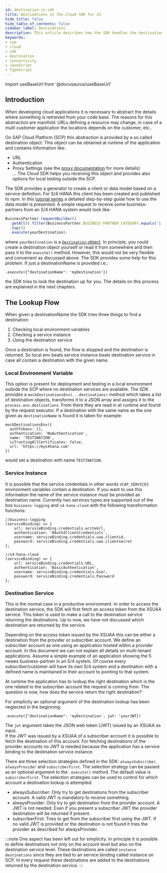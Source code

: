```yaml
---
id: destination-js-sdk
title: Destinations in the Cloud SDK for JS
hide_title: false
hide_table_of_contents: false
sidebar_label: Destinations
description: This article describes how the SDK handles the destination lookup and what the different options to configure destinations are.
keywords:
- sap
- cloud
- sdk
- destination
- connectivity
- JavaScript 
- TypeScript
---
```


import useBaseUrl from '@docusaurus/useBaseUrl'

## Introduction ##

When developing cloud applications it is necessary to abstract the details where something is retrieved from your code base.
The reasons for this abstraction are manifold: URLs defining a resource may change, in case of a multi customer application the locations depends on the customer, etc..

On SAP Cloud Platform (SCP) this abstraction is provided by a so called destination object. 
This object can be obtained at runtime of the application and contains information like:
- URL
- Authentication
- Proxy Settings (see the [proxy documentation](./proxy.md) for more details)   
...
The Cloud SDK helps you receiving this object and provides also options for local testing outside the SCP.

The SDK provides a generator to create a client or data model based on a service definition.
For S/4 HANA this client has been created and published to npm. 
In this [tutorial series](https://developers.sap.com/group.s4sdk-js-cloud-foundry.html) a detailed step-by-step guide how to use the data model is presented.
A simple request to receive some business-partners from an S/4 HANA system would look like:
```TypeScript
BusinessPartner.requestBuilder()
  .getAll().filter(BusinessPartner.BUSINESS_PARTNER_CATEGORY.equals('1'))
  .top(5)
  .execute(yourDestination);
```
where `yourDestination` is a [`Destination` object](https://sap.github.io/cloud-sdk/api/1.21.0/interfaces/sap_cloud_sdk_core.destination).
In principle, you could create a destination object yourself or read it from somewhere and then pass it to the `execute()` method.
However, this would not be very flexible and convenient as discussed above.
The SDK provides some help for this problem. 
If just a destinationName is provided i.e.:
```
.execute({"destinationName": 'myDestination'})
```
the SDK tries to look the destination up for you.
The details on this process are explained in the next chapters.

## The Lookup Flow ##

When given a destinationName the SDK tries three things to find a destination:
1. Checking local environment variables
2. Checking a service instance
3. Using the destination service

Once a destination is found, the flow is stopped and the destination is returned. 
So local env beats service instance beats destination service in case all contain a destination with the given name.

### Local Environment Variable ###

This option is present for deployment and testing in a local environment outside the SCP where no destination services are available.
The SDK provides a `mockDestinationsEnv(...destinations)` method which takes a list of destination objects, transforms it to a JSON array and assigns it to the `process.env.destinations`.
From there they are read in at runtime and found by the request executor.
If a destination with the same name as the one given as `destinationName` is found it is taken for example:
```
mockDestinationsEnv({
  authTokens: [],
  authentication: 'NoAuthentication',
  name: 'TESTINATION',
  isTrustingAllCertificates: false,
  url: 'https://mys4hana.com'
})
```
would set a destination with name `TESTINATION`.

### Service Instance ###

It is possible that the service credentials in other words `VCAP_SERVICES` environment variables contain a destination.
If you want to use this information the name of the service instance must be provided as destination name.
Currently two services types are supported out of the box `business-logging` and `s4-hana-cloud` with the following transformation functions:
```
//business-logging
(serviceBinding) => { 
    url: serviceBinding.credentials.writeUrl,
    authentication: 'OAuth2ClientCredentials',
    username: serviceBinding.credentials.uaa.clientid,
    password: serviceBinding.credentials.uaa.clientsecret
};

//s4-hana-cloud
(serviceBinding) => {
    url: serviceBinding.credentials.URL,
    authentication: 'BasicAuthentication',
    username: serviceBinding.credentials.User,
    password: serviceBinding.credentials.Password
};
```

### Destination Service ###

This is the normal case in a productive environment. 
In order to access the destination service, the SDK will first fetch an access token from the XSUAA service.
This token is used to make a call to the destination service returning the destinations.
Up to now, we have not discussed which destination are returned by the service.

Depending on the access token issued by the XSUAA this can be either a destination from the provider or subscriber account.
We define an subscriber account as one using an application hosted within a provider account. 
In this document we can not explain all details on multi-tenant applications.
Assume a simple example of an application showing the 5 newes business-partner in an S/4 system.
Of course every subscriber/customer will have its own S/4 system and a destination with a defined name is maintained in their account to pointing to that system.

At runtime the application has to lookup the right destination which is the one related to the subscriber account the request is coming from.
The question is now, how does the service return the right destination?

For simplicity an optional argument of the destination lookup has been neglected in the beginning:
```
.execute({"destinationName": 'myDestination', jwt: 'yourJWT})
```  
The `jwt` argument takes the JSON web token (JWT) issued by an XSUAA as input.  
If the JWT was issued by a XSUAA of a subscriber account it is possible to fetch the destination of this account.
For fetching destinations of the provider accounts no JWT is needed because the application has a service binding to the destination service instance. 

There are three selection strategies defined in the SDK: `alwaysSubscriber`, `alwaysProvider` and `subscriberFirst`.
The selection strategy can be passed as an optional argument to the `.execute()` method. 
The default value is `subscriberFirst`.
The selection strategies can be used to control for which account a destination lookup is attempted:
- alwaysSubscriber: Only try to get destinations from the subscriber account.
A valid JWT is mandatory to receive something.
- alwaysProvider: Only try to get destination from the provider account.
A JWT is not needed. 
Even if you present a subscriber JWT the provider destination will be returned if present.
- subscriberFirst: Tries to get from the subscriber first using the JWT.
If no valid JWT is provided or the destination is not found it tries the provider as described for alwaysProvider.

:::note
One aspect has been left out for simplicity.
In principle it is possible to define destinations not only on the account level but also on the destination service level.
These destinations are called `instance destinations` since they are tied to an service binding called instance on SCP.
In every request these destinations are added to the destinations returned by the destination service.
:::

 
